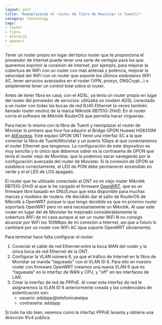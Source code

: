 ```yaml
---
layout: post
title: "Reemplazando el router de fibra de Movistar (o Tuenti)"
category: Technology
tags:
- router
- fibra
- mikrotik
- openwrt
---
```


Tener un router propio en lugar del típico router que te proporciona el
proveedor de Internet puede tener una serie de ventajas para los que queremos
exprimir la conexión de Internet, por ejemplo, para mejorar la cobertura de
WiFi con un router con más antenas y potencia, mejorar la velocidad del WiFi
con un router que soporte los últimos estándares WiFi AC, tener servicios
avanzados en el router (VPN, proxys, DNSCrypt...) o simplemente tener un
control total sobre el router.  

Antes de tener fibra en casa, con el ADSL, ya tenía un router propio en lugar
del router del proveedor de servicios: utilizaba un modem ADSL conectado a un
router con todas las bocas de red RJ45 Ethernet (a veces también llamado router
neutro) de la marca Mikrotik RB751G-2HnD. En el router corría el software de
Mikrotik RouterOS que permitía hacer virguerías.

Para hacer lo mismo con la fibra de Tuenti y reemplazar el router de Movistar
lo primero que hice fue adquirir el Bridge GPON Huawei HG8310M en
[AliExpress](https://es.aliexpress.com/item/32804227179.html). Este equipo GPON
ONT tiene una interfaz SC a la que conectar la fibra de Tuenti/Movistar y un
puerto 1Gbps al que conectaremos el router Ethernet que tengamos. La
configuración de este dispositivo es muy sencilla y lo único que debemos saber
es la contraseña de GPON que tenía el router viejo de Movistar, que la podemos
sacar navegando por la configuración avanzada del router de Movistar. Si la
conexión de GPON se establece correctamente, el LED de PON debe permanecer
encendido en verde y el el LED de LOS apagado.

El router que he utilizado conectado al ONT es mi viejo router Mikrotik
RB751G-2HnD al que le he cargado el firmware
[OpenWRT](https://www.openwrt.org), que es un firmware libre basado en
GNU/Linux que esta disponible para muchas marcas y modelos de routers. He
decidido dar el salto de RouterOS de Mikrotik a OpenWRT porque lo que tengo
decidido es que mi próximo router soportará OpenWRT pero no será necesariamente
un Mikrotik. Al usar este router en lugar del de Movistar he mejorado
considerablemente la cobertura WiFi de mi casa aunque al ser un router WiFi N
no consigo alcanzar por WiFi los 100Mbps de mi conexión a Internet, así que a
futuro lo cambiaré por un router con WiFi AC (que soporte OpenWRT obviamente).

Para terminar hace falta configurar el router:
1. Conectar el cable de red Ethernet entre la boca WAN del router y la única
   boca de red Ethernet de la ONT.
2. Configurar la VLAN número 6, ya que el tráfico de Internet en la fibra de
   Movistar se manda "tagueado" con el VLAN ID 6. Para ello en nuestro router
   con firmware OpenWRT creamos una nueva VLAN 6 que es "tagueada" en la
   interfaz de WAN y CPU, y "off" en las interfaces de LAN.
3. Crear la interfaz de red de PPPoE. Al crear esta interfaz de red le
   asignaremos la VLAN ID 6 anteriormente creada y las credenciales de
   autenticación son:
   - usuario: adslppp@telefonicanetpa
   - contraseña: adslppp

Si todo ha ido bien, veremos como la interfaz PPPoE levanta y obtiene una
dirección IPv4 pública.
